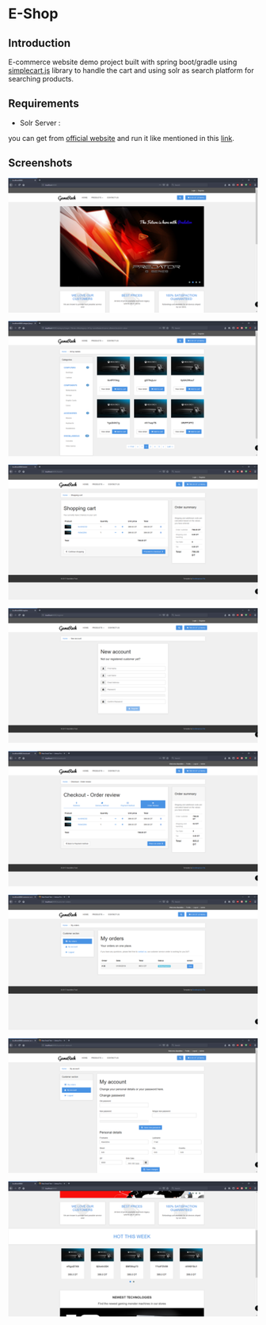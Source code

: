 # E-Shop
## Introduction
E-commerce website demo project built with spring boot/gradle using [simplecart.js](http://simplecartjs.org/) library to handle the cart and using solr as search platform for searching products.  
## Requirements
* Solr Server :

you can get from [official website]()  and run it like mentioned in this [link](https://lucene.apache.org/solr/guide/6_6/running-solr.html).
## Screenshots

![alt text](https://github.com/Nanoatic/eshop/blob/master/screenshots/Capture0.PNG)

![alt text](https://github.com/Nanoatic/eshop/blob/master/screenshots/Capture1.PNG)

![alt text](https://github.com/Nanoatic/eshop/blob/master/screenshots/Capture2.PNG)

![alt text](https://github.com/Nanoatic/eshop/blob/master/screenshots/Capture3.PNG)

![alt text](https://github.com/Nanoatic/eshop/blob/master/screenshots/Capture4.PNG)

![alt text](https://github.com/Nanoatic/eshop/blob/master/screenshots/Capture5.PNG)

![alt text](https://github.com/Nanoatic/eshop/blob/master/screenshots/Capture6.PNG)

![alt text](https://github.com/Nanoatic/eshop/blob/master/screenshots/Capture7.PNG)
